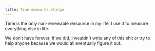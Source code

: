 ```yaml
---
title: Time measures change
---
```

Time is the only non-renewable rersource in my life. I use it to measure everything else in life.

We don't have forever. If we did, I wouldn't write any of this shit or try to help anyone because we would all eventually figure it out.